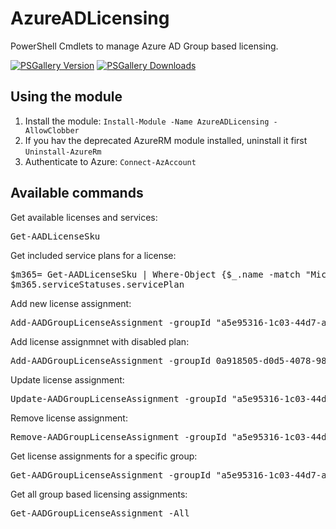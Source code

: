 # AzureADLicensing

PowerShell Cmdlets to manage Azure AD Group based licensing.

[![PSGallery Version](https://img.shields.io/powershellgallery/v/AzureADLicensing.svg?style=flat-square&label=PSGallery%20Version)](https://www.powershellgallery.com/packages/AzureADLicensing) [![PSGallery Downloads](https://img.shields.io/powershellgallery/dt/AzureADLicensing?style=flat-square&label=PSGallery%20Downloads)](https://www.powershellgallery.com/packages/AzureADLicensing)

## Using the module

1. Install the module: ```Install-Module -Name AzureADLicensing -AllowClobber```
2. If you hav the deprecated AzureRM module installed, uninstall it first ```Uninstall-AzureRm```
3. Authenticate to Azure: ```Connect-AzAccount```

## Available commands

Get available licenses and services:

<pre>
Get-AADLicenseSku
</pre>

Get included service plans for a license:

<pre>
$m365= Get-AADLicenseSku | Where-Object {$_.name -match "Microsoft 365 E5"}
$m365.serviceStatuses.servicePlan
</pre>

Add new license assignment:

<pre>
Add-AADGroupLicenseAssignment -groupId "a5e95316-1c03-44d7-afac-efd0e788122c" -accountSkuId "nicolasuter:FLOW_FREE"
</pre>

Add license assignmnet with disabled plan:

<pre>Add-AADGroupLicenseAssignment -groupId 0a918505-d0d5-4078-9891-0e8bec67cb65 -accountSkuId "nicolasuter:SPE_E5" -disabledServicePlans @("MYANALYTICS_P2")</pre>

Update license assignment:

<pre>Update-AADGroupLicenseAssignment -groupId "a5e95316-1c03-44d7-afac-efd0e788122c" -accountSkuId "nicolasuter:FLOW_FREE"</pre>

Remove license assignment:

<pre>Remove-AADGroupLicenseAssignment -groupId "a5e95316-1c03-44d7-afac-efd0e788122c" -accountSkuId "nicolasuter:FLOW_FREE"</pre>

Get license assignments for a specific group:

<pre>
Get-AADGroupLicenseAssignment -groupId "a5e95316-1c03-44d7-afac-efd0e788122c"
</pre>

Get all group based licensing assignments:

<pre>
Get-AADGroupLicenseAssignment -All
</pre>

